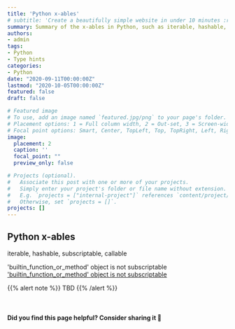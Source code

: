```yaml
---
title: 'Python x-ables'
# subtitle: 'Create a beautifully simple website in under 10 minutes :rocket:'
summary: Summary of the x-ables in Python, such as iterable, hashable, subscriptable, callable.
authors:
- admin
tags:
- Python
- Type hints
categories:
- Python
date: "2020-09-11T00:00:00Z"
lastmod: "2020-10-05T00:00:00Z"
featured: false
draft: false

# Featured image
# To use, add an image named `featured.jpg/png` to your page's folder.
# Placement options: 1 = Full column width, 2 = Out-set, 3 = Screen-width
# Focal point options: Smart, Center, TopLeft, Top, TopRight, Left, Right, BottomLeft, Bottom, BottomRight
image:
  placement: 2
  caption: ''
  focal_point: ""
  preview_only: false

# Projects (optional).
#   Associate this post with one or more of your projects.
#   Simply enter your project's folder or file name without extension.
#   E.g. `projects = ["internal-project"]` references `content/project/deep-learning/index.md`.
#   Otherwise, set `projects = []`.
projects: []
---
```


## Python x-ables




iterable, hashable, subscriptable, callable


'builtin_function_or_method' object is not subscriptable
['builtin_function_or_method' object is not subscriptable](https://stackoverflow.com/questions/19989606/builtin-function-or-method-object-is-not-subscriptable)  


{{% alert note %}}
TBD
{{% /alert %}}


<br>

#### Did you find this page helpful? Consider sharing it 🙌
